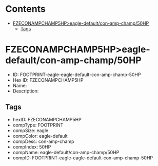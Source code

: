



Contents
========

* [FZECONAMPCHAMP5HP>eagle-default/con-amp-champ/50HP](#fzeconampchamp5hpeagle-defaultcon-amp-champ50hp)
	* [Tags](#tags)

# FZECONAMPCHAMP5HP>eagle-default/con-amp-champ/50HP

- ID: FOOTPRINT-eagle-eagle-default-con-amp-champ-50HP
- Hex ID: FZECONAMPCHAMP5HP
- Name: 
- Description: 

## Tags

- hexID: FZECONAMPCHAMP5HP
- oompType: FOOTPRINT
- oompSize: eagle
- oompColor: eagle-default
- oompDesc: con-amp-champ
- oompIndex: 50HP
- oompName: eagle-default/con-amp-champ/50HP
- oompID: FOOTPRINT-eagle-eagle-default-con-amp-champ-50HP
